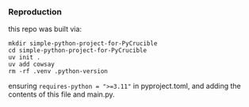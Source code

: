 ### Reproduction

this repo was built via:

```
mkdir simple-python-project-for-PyCrucible 
cd simple-python-project-for-PyCrucible 
uv init .
uv add cowsay
rm -rf .venv .python-version
```

ensuring `requires-python = ">=3.11"` in pyproject.toml,
and adding the contents of this file and main.py.
